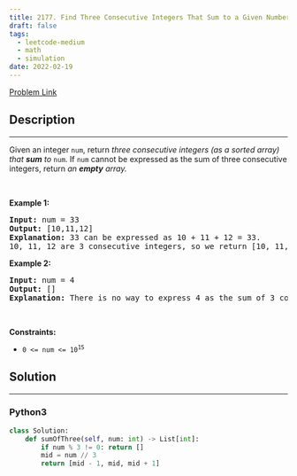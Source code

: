 ```yaml
---
title: 2177. Find Three Consecutive Integers That Sum to a Given Number
draft: false
tags: 
  - leetcode-medium
  - math
  - simulation
date: 2022-02-19
---
```


[Problem Link](https://leetcode.com/problems/find-three-consecutive-integers-that-sum-to-a-given-number/)

## Description

---
<p>Given an integer <code>num</code>, return <em>three consecutive integers (as a sorted array)</em><em> that <strong>sum</strong> to </em><code>num</code>. If <code>num</code> cannot be expressed as the sum of three consecutive integers, return<em> an <strong>empty</strong> array.</em></p>

<p>&nbsp;</p>
<p><strong class="example">Example 1:</strong></p>

<pre>
<strong>Input:</strong> num = 33
<strong>Output:</strong> [10,11,12]
<strong>Explanation:</strong> 33 can be expressed as 10 + 11 + 12 = 33.
10, 11, 12 are 3 consecutive integers, so we return [10, 11, 12].
</pre>

<p><strong class="example">Example 2:</strong></p>

<pre>
<strong>Input:</strong> num = 4
<strong>Output:</strong> []
<strong>Explanation:</strong> There is no way to express 4 as the sum of 3 consecutive integers.
</pre>

<p>&nbsp;</p>
<p><strong>Constraints:</strong></p>

<ul>
	<li><code>0 &lt;= num &lt;= 10<sup>15</sup></code></li>
</ul>


## Solution

---
### Python3
``` py title='find-three-consecutive-integers-that-sum-to-a-given-number'
class Solution:
    def sumOfThree(self, num: int) -> List[int]:
        if num % 3 != 0: return []
        mid = num // 3
        return [mid - 1, mid, mid + 1]
```

